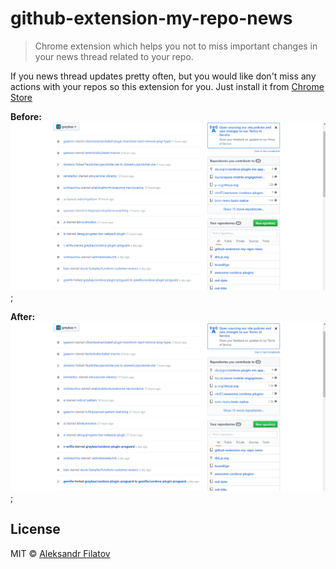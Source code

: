 # github-extension-my-repo-news

> Chrome extension which helps you not to miss important changes in your news thread related to your repo.

If you news thread updates pretty often, but you would like don't miss any actions with your repos so this extension for you. Just install it from [Chrome Store]()

**Before:**
![before](images/before.png);

**After:**
![after](images/after.png);

## License

MIT © [Aleksandr Filatov](https://alfilatov.com)